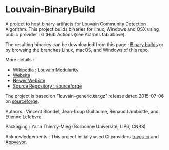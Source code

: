 # Louvain-BinaryBuild

A project to host binary artifacts for Louvain Community Detection Algorithm. 
This project builds binaries for linux, Windows and OSX using public provider : GitHub Actions (see Actions tab above).

The resulting binaries can be downloaded from this page : [Binary builds](https://lip6.github.io/Louvain-BinaryBuild/) 
or by browsing the branches Linux, macOS, and Windows of this repo.

More details :
* [Wikipedia : Louvain Modularity](https://en.wikipedia.org/wiki/Louvain_Modularity) 
* [Website](https://perso.uclouvain.be/vincent.blondel/research/louvain.html)
* [Newer Website](https://sites.google.com/site/findcommunities/)
* [Source Repository : sourceforge](http://sourceforge.net/projects/louvain/)

The project is based on "louvain-generic.tar.gz" release dated 2015-07-06 on [sourceforge](http://sourceforge.net/projects/louvain/).

Authors :  Vincent Blondel, Jean-Loup Guillaume, Renaud Lambiotte, and Etienne Lefebvre.

Packaging : Yann Thierry-Mieg (Sorbonne Université, LIP6, CNRS)

Acknowledgements : This project initially used CI providers [travis-ci](https://travis-ci.org/) and [Appveyor](https://www.appveyor.com/).  

